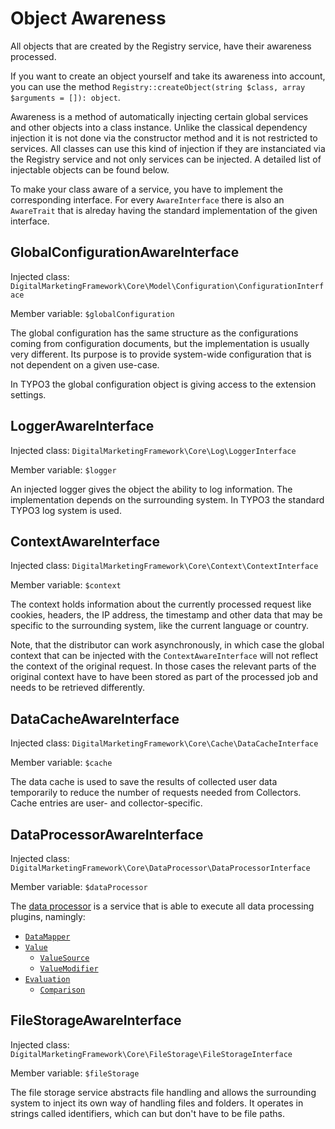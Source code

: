 
# Object Awareness

All objects that are created by the Registry service, have their awareness processed.

If you want to create an object yourself and take its awareness into account, you can use the method `Registry::createObject(string $class, array $arguments = []): object`.

Awareness is a method of automatically injecting certain global services and other objects into a class instance. Unlike the classical dependency injection it is not done via the constructor method and it is not restricted to services. All classes can use this kind of injection if they are instanciated via the Registry service and not only services can be injected. A detailed list of injectable objects can be found below.

To make your class aware of a service, you have to implement the corresponding interface. For every `AwareInterface` there is also an `AwareTrait` that is alreday having the standard implementation of the given interface.

## GlobalConfigurationAwareInterface

Injected class: `DigitalMarketingFramework\Core\Model\Configuration\ConfigurationInterface`

Member variable: `$globalConfiguration`

The global configuration has the same structure as the configurations coming from configuration documents, but the implementation is usually very different. Its purpose is to provide system-wide configuration that is not dependent on a given use-case.

In TYPO3 the global configuration object is giving access to the extension settings.

## LoggerAwareInterface

Injected class: `DigitalMarketingFramework\Core\Log\LoggerInterface`

Member variable: `$logger`

An injected logger gives the object the ability to log information. The implementation depends on the surrounding system. In TYPO3 the standard TYPO3 log system is used.

## ContextAwareInterface

Injected class: `DigitalMarketingFramework\Core\Context\ContextInterface`

Member variable: `$context`

The context holds information about the currently processed request like cookies, headers, the IP address, the timestamp and other data that may be specific to the surrounding system, like the current language or country.

Note, that the distributor can work asynchronously, in which case the global context that can be injected with the `ContextAwareInterface` will not reflect the context of the original request. In those cases the relevant parts of the original context have to have been stored as part of the processed job and needs to be retrieved differently.

## DataCacheAwareInterface

Injected class: `DigitalMarketingFramework\Core\Cache\DataCacheInterface`

Member variable: `$cache`

The data cache is used to save the results of collected user data temporarily to reduce the number of requests needed from Collectors. Cache entries are user- and collector-specific.

## DataProcessorAwareInterface

Injected class: `DigitalMarketingFramework\Core\DataProcessor\DataProcessorInterface`

Member variable: `$dataProcessor`

The [data processor](data-processor/index.md) is a service that is able to execute all data processing plugins, namingly:

* [`DataMapper`](data-processor/data-mapper.md)
* [`Value`](data-processor/value.md)
  * [`ValueSource`](data-processor/value-source.md)
  * [`ValueModifier`](data-processor/value-modifier.md)
* [`Evaluation`](data-processor/evaluation.md)
  * [`Comparison`](data-processor/comparison.md)

## FileStorageAwareInterface

Injected class: `DigitalMarketingFramework\Core\FileStorage\FileStorageInterface`

Member variable: `$fileStorage`

The file storage service abstracts file handling and allows the surrounding system to inject its own way of handling files and folders. It operates in strings called identifiers, which can but don't have to be file paths.
